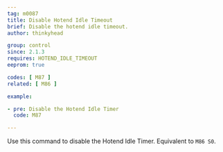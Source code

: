 ```yaml
---
tag: m0087
title: Disable Hotend Idle Timeout
brief: Disable the hotend idle timeout.
author: thinkyhead

group: control
since: 2.1.3
requires: HOTEND_IDLE_TIMEOUT
eeprom: true

codes: [ M87 ]
related: [ M86 ]

example:

- pre: Disable the Hotend Idle Timer
  code: M87

---
```


Use this command to disable the Hotend Idle Timer. Equivalent to `M86 S0`.
